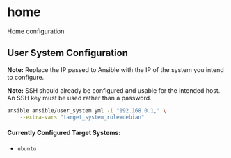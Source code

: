# home
Home configuration

## User System Configuration

**Note:** Replace the IP passed to Ansible with the IP of the system you intend
to configure.

**Note:** SSH should already be configured and usable for the intended host.
An SSH key must be used rather than a password.

```sh
ansible ansible/user_system.yml -i "192.168.0.1," \
	--extra-vars "target_system_role=debian"
```

#### Currently Configured Target Systems:

- `ubuntu`
